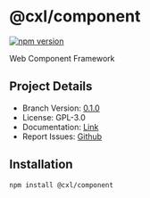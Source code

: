 # @cxl/component 
	
[![npm version](https://badge.fury.io/js/%40cxl%2Fcomponent.svg)](https://badge.fury.io/js/%40cxl%2Fcomponent)

Web Component Framework

## Project Details

-   Branch Version: [0.1.0](https://npmjs.com/package/@cxl/component/v/0.1.0)
-   License: GPL-3.0
-   Documentation: [Link](https://cxlio.github.io/cxl/component)
-   Report Issues: [Github](https://github.com/cxlio/cxl/issues)

## Installation

	npm install @cxl/component

